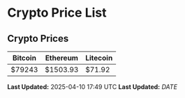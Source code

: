 # Crypto Price List

## Crypto Prices
| Bitcoin | Ethereum | Litecoin |
| ------- | -------- | -------- |
| $79243 | $1503.93 | $71.92 |
**Last Updated:** 2025-04-10 17:49 UTC
**Last Updated:** $DATE$
